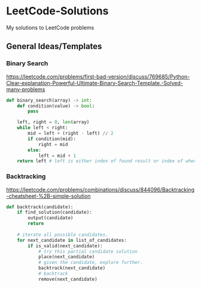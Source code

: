 # LeetCode-Solutions
My solutions to LeetCode problems


## General Ideas/Templates

### Binary Search
https://leetcode.com/problems/first-bad-version/discuss/769685/Python-Clear-explanation-Powerful-Ultimate-Binary-Search-Template.-Solved-many-problems
```python
def binary_search(array) -> int:
    def condition(value) -> bool:
        pass

    left, right = 0, len(array)
    while left < right:
        mid = left + (right - left) // 2
        if condition(mid):
            right = mid
        else:
            left = mid + 1
    return left # left is either index of found result or index of where the result would be located (if its not there)
```

### Backtracking
https://leetcode.com/problems/combinations/discuss/844096/Backtracking-cheatsheet-%2B-simple-solution 
```python
def backtrack(candidate):
    if find_solution(candidate):
        output(candidate)
        return
    
    # iterate all possible candidates.
    for next_candidate in list_of_candidates:
        if is_valid(next_candidate):
            # try this partial candidate solution
            place(next_candidate)
            # given the candidate, explore further.
            backtrack(next_candidate)
            # backtrack
            remove(next_candidate)
```
